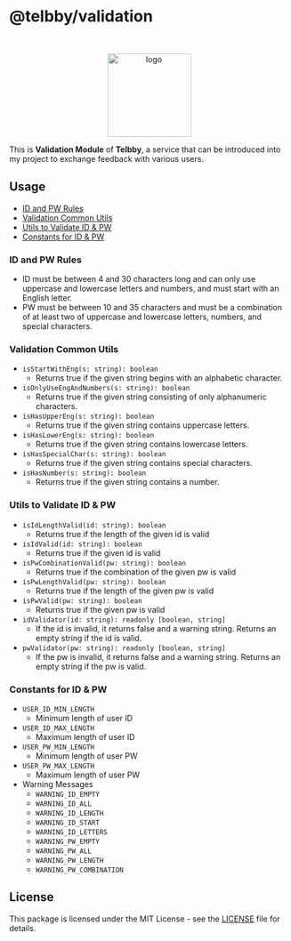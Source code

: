 # @telbby/validation

<br />
<p align="center">
  <img src="https://user-images.githubusercontent.com/22045163/141472494-00de9d64-1f05-4b1c-bb29-3f688368136c.png" alt="logo" width="150px" />
</p>

This is **Validation Module** of **Telbby**, a service that can be introduced into my project to exchange feedback with various users.

## Usage

- [ID and PW Rules](#id-and-pw-rules)
- [Validation Common Utils](#validation-common-utils)
- [Utils to Validate ID & PW](#utils-to-validate-id--pw)
- [Constants for ID & PW](#constants-for-id--pw)

### ID and PW Rules

- ID must be between 4 and 30 characters long and can only use uppercase and lowercase letters and numbers, and must start with an English letter.
- PW must be between 10 and 35 characters and must be a combination of at least two of uppercase and lowercase letters, numbers, and special characters.

### Validation Common Utils

- `isStartWithEng(s: string): boolean`
  - Returns true if the given string begins with an alphabetic character.
- `isOnlyUseEngAndNumbers(s: string): boolean`
  - Returns true if the given string consisting of only alphanumeric characters.
- `isHasUpperEng(s: string): boolean`
  - Returns true if the given string contains uppercase letters.
- `isHasLowerEng(s: string): boolean`
  - Returns true if the given string contains lowercase letters.
- `isHasSpecialChar(s: string): boolean`
  - Returns true if the given string contains special characters.
- `isHasNumber(s: string): boolean`
  - Returns true if the given string contains a number.

### Utils to Validate ID & PW

- `isIdLengthValid(id: string): boolean`
  - Returns true if the length of the given id is valid
- `isIdValid(id: string): boolean`
  - Returns true if the given id is valid
- `isPwCombinationValid(pw: string): boolean`
  - Returns true if the combination of the given pw is valid
- `isPwLengthValid(pw: string): boolean`
  - Returns true if the length of the given pw is valid
- `isPwValid(pw: string): boolean`
  - Returns true if the given pw is valid
- `idValidator(id: string): readonly [boolean, string]`
  - If the id is invalid, it returns false and a warning string. Returns an empty string if the id is valid.
- `pwValidator(pw: string): readonly [boolean, string]`
  - If the pw is invalid, it returns false and a warning string. Returns an empty string if the pw is valid.

### Constants for ID & PW

- `USER_ID_MIN_LENGTH`
  - Minimum length of user ID
- `USER_ID_MAX_LENGTH`
  - Maximum length of user ID
- `USER_PW_MIN_LENGTH`
  - Minimum length of user PW
- `USER_PW_MAX_LENGTH`
  - Maximum length of user PW
- Warning Messages
  - `WARNING_ID_EMPTY`
  - `WARNING_ID_ALL`
  - `WARNING_ID_LENGTH`
  - `WARNING_ID_START`
  - `WARNING_ID_LETTERS`
  - `WARNING_PW_EMPTY`
  - `WARNING_PW_ALL`
  - `WARNING_PW_LENGTH`
  - `WARNING_PW_COMBINATION`

## License

This package is licensed under the MIT License - see the [LICENSE](./LICENSE) file for details.
